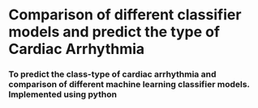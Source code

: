 # Comparison of different classifier models and predict the type of Cardiac Arrhythmia
### To predict the class-type of cardiac arrhythmia and comparison of different machine learning classifier models. Implemented using python

 
